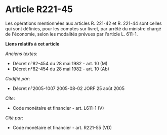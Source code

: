 # Article R221-45

Les opérations mentionnées aux articles R. 221-42 et R. 221-44 sont celles qui sont définies, pour les comptes sur livret,
par arrêté du ministre chargé de l'économie, selon les modalités prévues par l'article L. 611-1.

**Liens relatifs à cet article**

_Anciens textes_:

  - Décret n°82-454 du 28 mai 1982 - art. 10 (M)
  - Décret n°82-454 du 28 mai 1982 - art. 10 (Ab)

_Codifié par_:

  - Décret n°2005-1007 2005-08-02 JORF 25 août 2005

_Cite_:

  - Code monétaire et financier - art. L611-1 (V)

_Cité par_:

  - Code monétaire et financier - art. R221-55 (VD)
